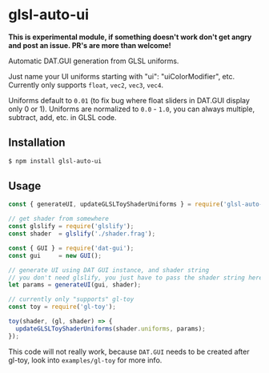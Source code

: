 # glsl-auto-ui

**This is experimental module, if something doesn't work don't get angry and post an issue. PR's are more than welcome!**

Automatic DAT.GUI generation from GLSL uniforms.

Just name your UI uniforms starting with "ui": "uiColorModifier", etc.
Currently only supports `float`, `vec2`, `vec3`, `vec4`.

Uniforms default to `0.01` (to fix bug where float sliders in DAT.GUI display only 0 or 1).
Uniforms are normalized to `0.0` - `1.0`, you can always multiple, subtract, add, etc. in GLSL code.

## Installation

```bash
$ npm install glsl-auto-ui
```

## Usage

```javascript
const { generateUI, updateGLSLToyShaderUniforms } = require('glsl-auto-ui');

// get shader from somewhere
const glslify = require('glslify');
const shader  = glslify('./shader.frag');

const { GUI } = require('dat-gui');
const gui     = new GUI();

// generate UI using DAT GUI instance, and shader string
// you don't need glslify, you just have to pass the shader string here
let params = generateUI(gui, shader);

// currently only "supports" gl-toy
const toy = require('gl-toy');

toy(shader, (gl, shader) => {
  updateGLSLToyShaderUniforms(shader.uniforms, params);
});
```

This code will not really work, because `DAT.GUI` needs to be created after gl-toy, look into `examples/gl-toy` for more info.


